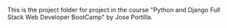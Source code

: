 This is the project folder for project in the course "Python and Django Full Stack Web Developer BootCamp" by Jose Portilla.